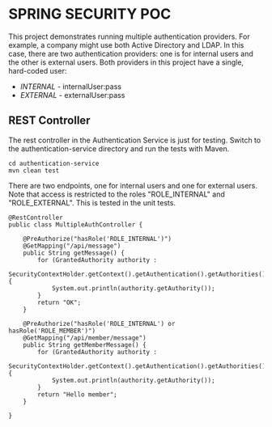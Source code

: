 # SPRING SECURITY POC

This project demonstrates running multiple authentication providers. 
For example, a company might use both Active Directory and LDAP.
In this case, there are two authentication providers: one is for internal users and the other is external users.
Both providers in this project have a single, hard-coded user:

* *INTERNAL* - internalUser:pass
* *EXTERNAL* - externalUser:pass

## REST Controller

The rest controller in the Authentication Service is just for testing.
Switch to the authentication-service directory and run the tests with Maven.

```
cd authentication-service
mvn clean test
```

There are two endpoints, one for internal users and one for external users.
Note that access is restricted to the roles "ROLE_INTERNAL" and "ROLE_EXTERNAL". This is tested in the unit tests.

```
@RestController
public class MultipleAuthController {

    @PreAuthorize("hasRole('ROLE_INTERNAL')")
    @GetMapping("/api/message")
    public String getMessage() {
        for (GrantedAuthority authority :
                SecurityContextHolder.getContext().getAuthentication().getAuthorities()) {
            System.out.println(authority.getAuthority());
        }
        return "OK";
    }

    @PreAuthorize("hasRole('ROLE_INTERNAL') or hasRole('ROLE_MEMBER')")
    @GetMapping("/api/member/message")
    public String getMemberMessage() {
        for (GrantedAuthority authority :
                SecurityContextHolder.getContext().getAuthentication().getAuthorities()) {
            System.out.println(authority.getAuthority());
        }
        return "Hello member";
    }

}
```


	

